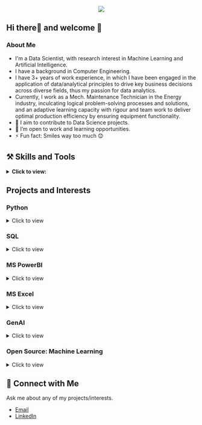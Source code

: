 <p align="center">
  <a href="https://www.linkedin.com/in/chisom-onyeka" target="_blank"><img src="https://img.shields.io/badge/Linkedin-Connect%20With%20Chisom-blue?logo=linkedin" /></a>
</p>

## Hi there👋 and welcome 🤗

### About Me

- I'm a Data Scientist, with research interest in Machine Learning and Artificial Intelligence.
- I have a background in Computer Engineering.
- I have 3+ years of work experience, in which I have been engaged in the application of data/analytical principles to drive key business decisions across diverse fields, thus my passion for data analytics.
- Currently, I work as a Mech. Maintenance Technician in the Energy industry, inculcating logical problem-solving processes and solutions, and an adaptive learning capacity with rigour and team work to deliver optimal production efficiency by ensuring equipment functionality. 
- 👯 I aim to contribute to Data Science projects.
- 🔭 I’m open to work and learning opportunities.
- ⚡ Fun fact: Smiles way too much 😊

 ## ⚒️ Skills and Tools
<details>
<summary><b>Click to view: </b></summary>
  <p> 🥼
  
  - **Programming Technologies:** SQL, Python

  - **Business Intelligence Tools:** MS Excel, Tableau, PowerBI
</p>
 </details>

## Projects and Interests

### Python
  <details>
   <summary> Click to view
   </summary>
    <ul>
    <li><a href= "https://github.com/Kingston257/Investigating-Netflix-Movies"> Investigating Netflix Movies
   </a></li>
    <li><a href= "https://github.com/Kingston257/NYC-School-SAT-Performance-Analysis">NYC School SAT Performance Analysis
   </a></li>
    <li><a href= "https://github.com/Kingston257/Modeling-Car-Insurance-Claim-Outcomes">Modeling Car Insurance Claim Outcomes
   </a></li>
    <li><a href= "https://github.com/Kingston257/Predictive-Modeling-for-Agriculture">Predictive Modeling for Agriculture
   </a></li>
    </ul>
    
 </details>

### SQL
<details>
   <summary> Click to view
   </summary>
    <ul>
    <li><a href= "https://github.com/Kingston257/Successful-Movies"> Successful Movies
   </a></li>
    </ul>
 </details>

### MS PowerBI
<details>
   <summary> Click to view
   </summary>
    <ul>
    <li><a href= "https://github.com/Kingston257/Super-Store-Analysis"> Superstore Analysis
   </a></li>
    </ul>
 </details>

### MS Excel
<details>
   <summary> Click to view
   </summary>
    <ul>
    <li><a href= "https://github.com/Kingston257/Bike-Sales-Analysis"> Bike Sales Analysis
   </a></li>
    <li><a href= "https://github.com/Kingston257/Bike-Sales-Data-Manipulation">Bike Sales Data Manipulation
   </a></li>
    </ul>
 </details>

### GenAI
<details>
   <summary> Click to view
   </summary>
    <ul>
    <li><a href= "https://chisomonyeka.my.canva.site/ai-portfolio"> My AI Portfolio
   </a></li>
    </ul>
 </details>


### Open Source: Machine Learning
<details>
   <summary> Click to view
   </summary>
    <ul>
    <li><a href= "https://github.com/Kingston257/recommenders"> recommenders
   </a></li>
    </ul>
 </details>
  
 ## 💬 Connect with Me
 Ask me about any of my projects/interests.
- [Email](mailto:kingsleyonyeka87@gmail.com)
- [LinkedIn](https://www.linkedin.com/in/chisom-onyeka/)
 

